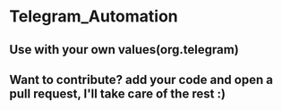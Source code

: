 # Telegram_Automation

## Use with your own values(org.telegram)

## Want to contribute? add your code and open a pull request, I'll take care of the rest :)
